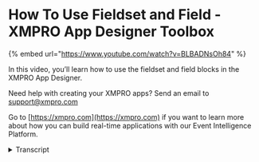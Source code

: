 # How To Use Fieldset and Field - XMPRO App Designer Toolbox
{% embed url="https://www.youtube.com/watch?v=BLBADNsOh84" %}

In this video, you’ll learn how to use the fieldset and field blocks in the XMPRO App Designer.

Need help with creating your XMPRO apps? Send an email to support@xmpro.com

Go to [https://xmpro.com](https://xmpro.com) if you want to learn more about how you can build real-time applications with our Event Intelligence Platform.
<details>
<summary>Transcript</summary>hi and welcome to another training video

from Exim Pro today we'll be looking at

how to use the field set and field

components the field set is the easiest

way to create a form on the page without

too much hassle the field set and field

can be found in the layout section of

the blocks a field set contains three

fields inside of it and you can drag in

more the layers of a field set are as

follows we have the field set container

and then we have fields and inside the

fields we have a label and a value and

you can double click on the label to

rename it or you can go into the block

properties and rename it in appearance

or give it a dynamic value here with a

data source if you have one of those on

the field set the value is ready-made so

that when you drag something like a text

box inside it will automatically fit to

what you have there you can drag in

color selectors date selectors drop-down

grids number selectors we're running out

of room here

so I'll drag in some more fields

you

and I can duplicate these which will

make it easier all right you can also

drag in range sliders

select boxes switches tags text areas

and of course we also had the we already

had the text box at the start any of

these components will fit properly into

the field set and then if we launch it

we can see how this looks so we've got a

bunch of fields and then it's lining up

the components that we've dragged into

here in a way that makes it look good on

the page this has been how to use the

field set and field components
</details>